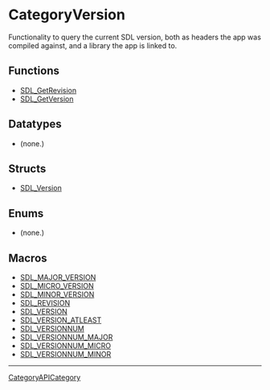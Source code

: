 # CategoryVersion

Functionality to query the current SDL version, both as headers the app was
compiled against, and a library the app is linked to.

<!-- END CATEGORY DOCUMENTATION -->

## Functions

<!-- DO NOT HAND-EDIT CATEGORY LISTS, THEY ARE AUTOGENERATED AND WILL BE OVERWRITTEN, BASED ON TAGS IN INDIVIDUAL PAGE FOOTERS. EDIT THOSE INSTEAD. -->
<!-- BEGIN CATEGORY LIST: CategoryVersion, CategoryAPIFunction -->
- [SDL_GetRevision](SDL_GetRevision)
- [SDL_GetVersion](SDL_GetVersion)
<!-- END CATEGORY LIST -->

## Datatypes

<!-- DO NOT HAND-EDIT CATEGORY LISTS, THEY ARE AUTOGENERATED AND WILL BE OVERWRITTEN, BASED ON TAGS IN INDIVIDUAL PAGE FOOTERS. EDIT THOSE INSTEAD. -->
<!-- BEGIN CATEGORY LIST: CategoryVersion, CategoryAPIDatatype -->
- (none.)
<!-- END CATEGORY LIST -->

## Structs

<!-- DO NOT HAND-EDIT CATEGORY LISTS, THEY ARE AUTOGENERATED AND WILL BE OVERWRITTEN, BASED ON TAGS IN INDIVIDUAL PAGE FOOTERS. EDIT THOSE INSTEAD. -->
<!-- BEGIN CATEGORY LIST: CategoryVersion, CategoryAPIStruct -->
- [SDL_Version](SDL_Version)
<!-- END CATEGORY LIST -->

## Enums

<!-- DO NOT HAND-EDIT CATEGORY LISTS, THEY ARE AUTOGENERATED AND WILL BE OVERWRITTEN, BASED ON TAGS IN INDIVIDUAL PAGE FOOTERS. EDIT THOSE INSTEAD. -->
<!-- BEGIN CATEGORY LIST: CategoryVersion, CategoryAPIEnum -->
- (none.)
<!-- END CATEGORY LIST -->

## Macros

<!-- DO NOT HAND-EDIT CATEGORY LISTS, THEY ARE AUTOGENERATED AND WILL BE OVERWRITTEN, BASED ON TAGS IN INDIVIDUAL PAGE FOOTERS. EDIT THOSE INSTEAD. -->
<!-- BEGIN CATEGORY LIST: CategoryVersion, CategoryAPIMacro -->
- [SDL_MAJOR_VERSION](SDL_MAJOR_VERSION)
- [SDL_MICRO_VERSION](SDL_MICRO_VERSION)
- [SDL_MINOR_VERSION](SDL_MINOR_VERSION)
- [SDL_REVISION](SDL_REVISION)
- [SDL_VERSION](SDL_VERSION)
- [SDL_VERSION_ATLEAST](SDL_VERSION_ATLEAST)
- [SDL_VERSIONNUM](SDL_VERSIONNUM)
- [SDL_VERSIONNUM_MAJOR](SDL_VERSIONNUM_MAJOR)
- [SDL_VERSIONNUM_MICRO](SDL_VERSIONNUM_MICRO)
- [SDL_VERSIONNUM_MINOR](SDL_VERSIONNUM_MINOR)
<!-- END CATEGORY LIST -->


----
[CategoryAPICategory](CategoryAPICategory)

